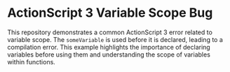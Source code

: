 # ActionScript 3 Variable Scope Bug

This repository demonstrates a common ActionScript 3 error related to variable scope. The `someVariable` is used before it is declared, leading to a compilation error. This example highlights the importance of declaring variables before using them and understanding the scope of variables within functions.